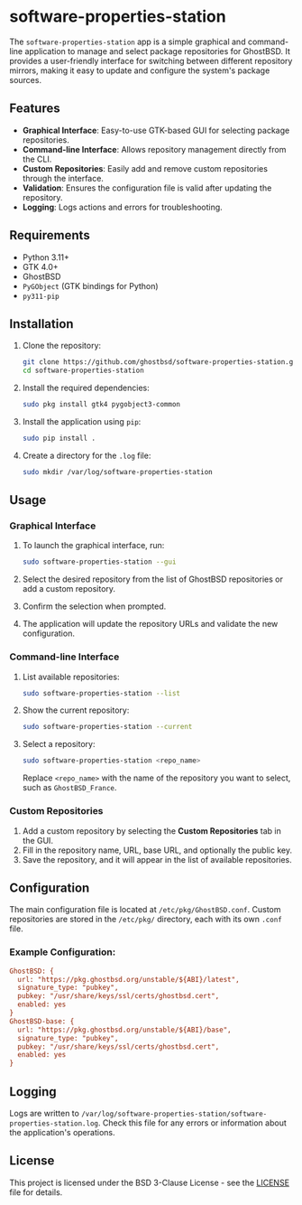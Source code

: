 # software-properties-station

The `software-properties-station` app is a simple graphical and command-line application to manage and select package repositories for GhostBSD. It provides a user-friendly interface for switching between different repository mirrors, making it easy to update and configure the system's package sources.

## Features

- **Graphical Interface**: Easy-to-use GTK-based GUI for selecting package repositories.
- **Command-line Interface**: Allows repository management directly from the CLI.
- **Custom Repositories**: Easily add and remove custom repositories through the interface.
- **Validation**: Ensures the configuration file is valid after updating the repository.
- **Logging**: Logs actions and errors for troubleshooting.

## Requirements

- Python 3.11+
- GTK 4.0+
- GhostBSD
- `PyGObject` (GTK bindings for Python)
- `py311-pip`

## Installation

1. Clone the repository:
   ```bash
   git clone https://github.com/ghostbsd/software-properties-station.git
   cd software-properties-station
   ```

2. Install the required dependencies:
   ```bash
   sudo pkg install gtk4 pygobject3-common
   ```

3. Install the application using `pip`:
   ```bash
   sudo pip install . 
   ```

4. Create a directory for the `.log` file:
   ```bash
   sudo mkdir /var/log/software-properties-station
   ```

## Usage

### Graphical Interface

1. To launch the graphical interface, run:
   ```bash
   sudo software-properties-station --gui
   ```

2. Select the desired repository from the list of GhostBSD repositories or add a custom repository.
3. Confirm the selection when prompted.
4. The application will update the repository URLs and validate the new configuration.

### Command-line Interface

1. List available repositories:
   ```bash
   sudo software-properties-station --list
   ```

2. Show the current repository:
   ```bash
   sudo software-properties-station --current
   ```

3. Select a repository:
   ```bash
   sudo software-properties-station <repo_name>
   ```
   Replace `<repo_name>` with the name of the repository you want to select, such as `GhostBSD_France`.

### Custom Repositories

1. Add a custom repository by selecting the **Custom Repositories** tab in the GUI.
2. Fill in the repository name, URL, base URL, and optionally the public key.
3. Save the repository, and it will appear in the list of available repositories.

## Configuration

The main configuration file is located at `/etc/pkg/GhostBSD.conf`. Custom repositories are stored in the `/etc/pkg/` directory, each with its own `.conf` file.

### Example Configuration:

```ini
GhostBSD: {
  url: "https://pkg.ghostbsd.org/unstable/${ABI}/latest",
  signature_type: "pubkey",
  pubkey: "/usr/share/keys/ssl/certs/ghostbsd.cert",
  enabled: yes
}
GhostBSD-base: {
  url: "https://pkg.ghostbsd.org/unstable/${ABI}/base",
  signature_type: "pubkey",
  pubkey: "/usr/share/keys/ssl/certs/ghostbsd.cert",
  enabled: yes
}
```

## Logging

Logs are written to `/var/log/software-properties-station/software-properties-station.log`. Check this file for any errors or information about the application's operations.

## License

This project is licensed under the BSD 3-Clause License - see the [LICENSE](LICENSE) file for details.

